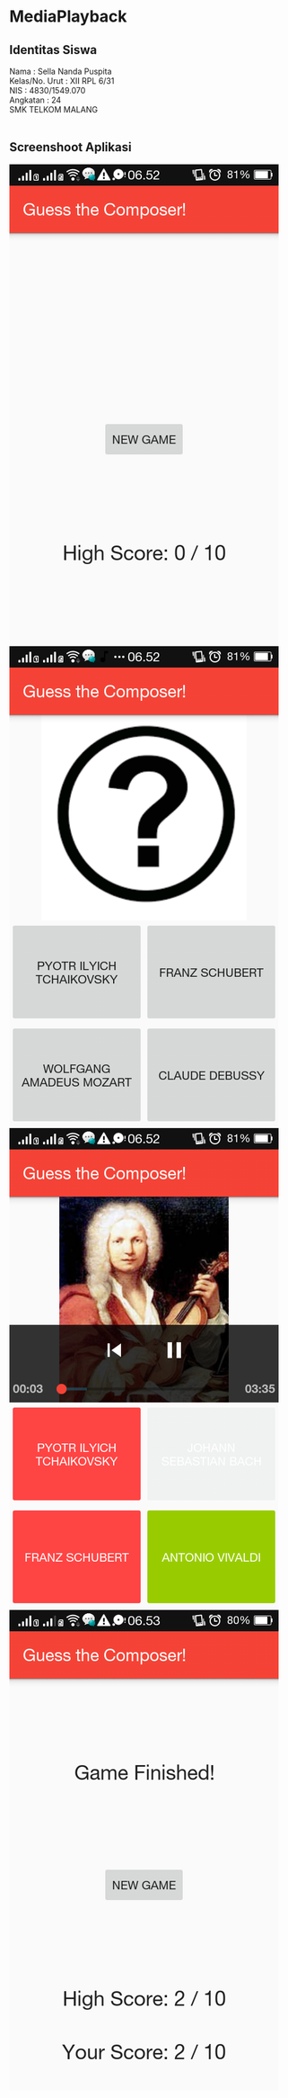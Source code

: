 # MediaPlayback
## Identitas Siswa
Nama   : Sella Nanda Puspita </br>
Kelas/No. Urut   : XII RPL 6/31 </br>
NIS : 4830/1549.070 </br>
Angkatan  : 24 </br>
SMK TELKOM MALANG </br>
<br>
## Screenshoot Aplikasi<br>
![alt text](https://github.com/sellanp/MediaPlayback/blob/develop_branch/SS%20(1).png)
![alt text](https://github.com/sellanp/MediaPlayback/blob/develop_branch/SS%20(2).png)
![alt text](https://github.com/sellanp/MediaPlayback/blob/develop_branch/SS%20(3).png)
![alt text](https://github.com/sellanp/MediaPlayback/blob/develop_branch/SS%20(4).png)
